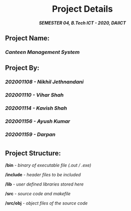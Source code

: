 # <center> Project Details </center>

#### <center><i> SEMESTER 04, B.Tech ICT - 2020, DAIICT </i></center>

## <b> Project Name:</b>

### <i> Canteen Management System </i>

## <b> Project By: </b>

### <i>202001108 - Nikhil Jethnandani</i>

### <i>202001110 - Vihar Shah</i>

### <i>202001114 - Kavish Shah</i>

### <i>202001156 - Ayush Kumar</i>

### <i>202001159 - Darpan </i>

#
## <b> </b>Project Structure: </b>

<b>/bin</b> - <i> binary of executable file (.out / .exe) </i>

<b>/include</b> - <i> header files to be included </i>

<b>/lib</b> - <i> user defined libraries stored here </i>

<b>/src</b> - <i> source code and makefile </i>

<b>/src/obj</b> - <i> object files of the source code </i>
